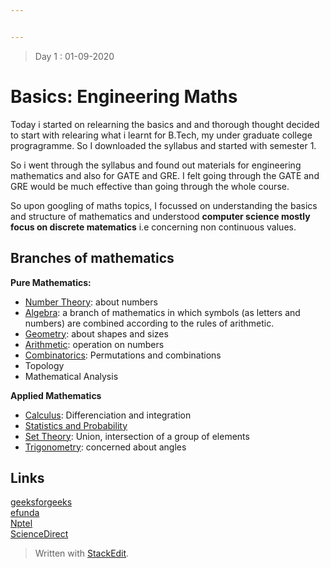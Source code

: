 ```yaml
---


---
```


<blockquote>
<p>Day 1 : 01-09-2020</p>
</blockquote>
<h1 id="basics-engineering-maths">Basics: Engineering Maths</h1>
<p>Today i started on relearning the basics and and thorough thought decided to start with relearing what i learnt for B.Tech, my under graduate college progragramme. So I downloaded the syllabus and started with semester 1.</p>
<p>So i went through the syllabus and found out materials for engineering mathematics and also for GATE and GRE. I felt going through the GATE and GRE would be much effective than going through the whole course.</p>
<p>So upon googling of maths topics, I focussed on understanding the basics and structure of mathematics and understood <strong>computer science mostly focus on discrete matematics</strong> i.e concerning non continuous values.</p>
<h2 id="branches-of-mathematics">Branches of mathematics</h2>
<p><strong>Pure Mathematics:</strong></p>
<ul>
<li><a href="https://byjus.com/maths/number-theory/">Number Theory</a>: about numbers</li>
<li><a href="https://byjus.com/maths/algebra/">Algebra</a>: a branch of mathematics in which symbols (as letters and numbers) are combined according to the rules of arithmetic.</li>
<li><a href="https://byjus.com/maths/geometry/">Geometry</a>: about shapes and sizes</li>
<li><a href="https://byjus.com/maths/arithmetic/">Arithmetic</a>: operation on numbers</li>
<li><a href="https://byjus.com/maths/combinatorics/">Combinatorics</a>: Permutations and combinations</li>
<li>Topology</li>
<li>Mathematical Analysis</li>
</ul>
<p><strong>Applied Mathematics</strong></p>
<ul>
<li><a href="https://byjus.com/maths/calculus/">Calculus</a>: Differenciation and integration</li>
<li><a href="https://byjus.com/maths/probability-and-statistics/">Statistics and Probability</a></li>
<li><a href="https://byjus.com/maths/basics-set-theory/">Set Theory</a>: Union, intersection of a group of elements</li>
<li><a href="https://byjus.com/maths/trigonometry/">Trigonometry</a>: concerned about angles</li>
</ul>
<h2 id="links">Links</h2>
<p><a href="https://www.geeksforgeeks.org/engineering-mathematics-tutorials/#logic">geeksforgeeks</a><br>
<a href="https://www.efunda.com/math/math_home/math.cfm">efunda</a><br>
<a href="https://nptel.ac.in/courses/111/105/111105035/">Nptel</a><br>
<a href="https://www.sciencedirect.com/book/9780128097304/engineering-mathematics-with-examples-and-applications">ScienceDirect</a></p>
<blockquote>
<p>Written with <a href="https://stackedit.io/">StackEdit</a>.</p>
</blockquote>


